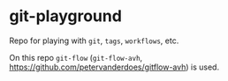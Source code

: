 # git-playground

Repo for playing with `git`, `tags`, `workflows`, etc.

On this repo `git-flow` (`git-flow-avh`, https://github.com/petervanderdoes/gitflow-avh) is used.
